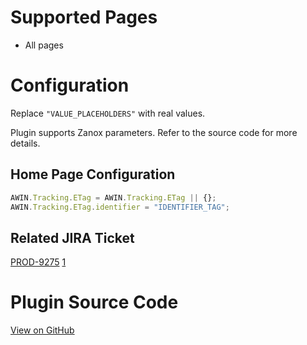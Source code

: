 
# Supported Pages

- All pages

# Configuration

Replace `"VALUE_PLACEHOLDERS"` with real values.

Plugin supports Zanox parameters. Refer to the source code for more
details.

## Home Page Configuration

``` javascript
AWIN.Tracking.ETag = AWIN.Tracking.ETag || {};
AWIN.Tracking.ETag.identifier = "IDENTIFIER_TAG";
```



## Related JIRA Ticket

[PROD-9275](https://jira.awin.com/browse/PROD-9275)
[1](https://awin.atlassian.net/browse/PRODSERV-30)

# Plugin Source Code

[View on
GitHub](https://github.com/awin/tracking-advertiser-mastertag/blob/master/src/plugins/thirdParty/eTag/plugin.js)